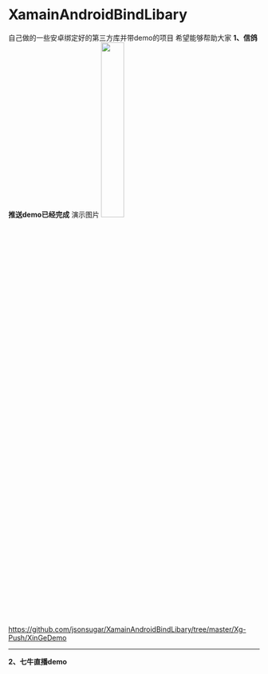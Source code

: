 # XamainAndroidBindLibary
自己做的一些安卓绑定好的第三方库并带demo的项目
希望能够帮助大家
**1、信鸽推送demo已经完成**
演示图片
<img src="https://raw.githubusercontent.com/jsonsugar/XamainAndroidBindLibary/master/Screenshot/xinge-push-demo.png"  style="width:30%"/>
<https://github.com/jsonsugar/XamainAndroidBindLibary/tree/master/Xg-Push/XinGeDemo>

***
**2、七牛直播demo**
